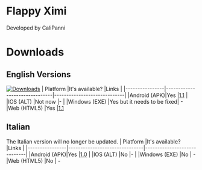 # Flappy Ximi

Developed by CaliPanni


# Downloads
## English Versions
[![Downloads](https://img.shields.io/github/downloads/CaliPanni/flappyximi/total.svg)]()
| Platform              |It's available?                       |Links                         |
|----------------|-------------------------------|-----------------------------|
|Android (APK)|Yes            |[1.1](https://github.com/CaliPanni/flappyximi/releases/download/engh/flappyximieng.apk)           |
|IOS  (ALT)        |Not now           |-            |
|Windows     (EXE)   |Yes but it needs to be fixed|  -
|Web     (HTML5)   |Yes |[1.1](https://calipanni.github.io/flappyximi/)

## Italian
The Italian version will no longer be updated.
| Platform              |It's available?                       |Links                         |
|----------------|-------------------------------|-----------------------------|
|Android (APK)|Yes            |[1.0](https://github.com/CaliPanni/flappyximi/releases/download/releses/flappyximita.apk)          |
|IOS  (ALT)        |No           |-            |
|Windows     (EXE)   |No |  -
|Web     (HTML5)   |No | -


